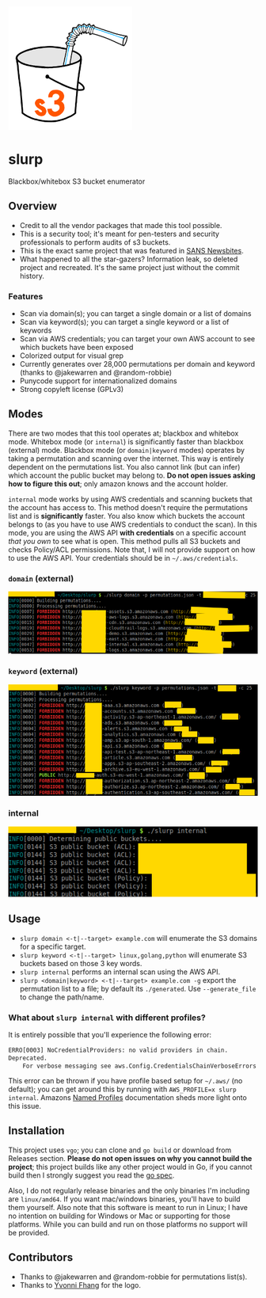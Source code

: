 ![slurp](./docs/slurp-250.png)

# slurp
Blackbox/whitebox S3 bucket enumerator

## Overview
- Credit to all the vendor packages that made this tool possible.
- This is a security tool; it's meant for pen-testers and security professionals to perform audits of s3 buckets.
- This is the exact same project that was featured in [SANS Newsbites](https://www.sans.org/newsletters/newsbites/xix/95).
- What happened to all the star-gazers? Information leak, so deleted project and recreated. It's the same project just without the commit history.

### Features
- Scan via domain(s); you can target a single domain or a list of domains
- Scan via keyword(s); you can target a single keyword or a list of keywords
- Scan via AWS credentials; you can target your own AWS account to see which buckets have been exposed
- Colorized output for visual grep
- Currently generates over 28,000 permutations per domain and keyword (thanks to @jakewarren and @random-robbie)
- Punycode support for internationalized domains
- Strong copyleft license (GPLv3)

## Modes
There are two modes that this tool operates at; blackbox and whitebox mode. Whitebox mode (or `internal`) is significantly faster than blackbox (external) mode. Blackbox mode (or `domain|keyword` modes) operates by taking a permutation and scanning over the internet. This way is entirely dependent on the permutations list. You also cannot link (but can infer) which account the public bucket may belong to. **Do not open issues asking how to figure this out**; only amazon knows and the account holder.

`internal` mode works by using AWS credentials and scanning buckets that the account has access to. This method doesn't require the permutations list and is **significantly** faster. You also know which buckets the account belongs to (as you have to use AWS credentials to conduct the scan). In this mode, you are using the AWS API **with credentials** on a specific account *that you own* to see what is open. This method pulls all S3 buckets and checks Policy/ACL permissions. Note that, I will not provide support on how to use the AWS API. Your credentials should be in `~/.aws/credentials`.

### `domain` (external)
![domain-scan](./docs/domain.png)

### `keyword` (external)
![keyword-scan](./docs/keywords.png)

### internal
![internal-scan](./docs/internal.png)

## Usage
- `slurp domain <-t|--target> example.com` will enumerate the S3 domains for a specific target.
- `slurp keyword <-t|--target> linux,golang,python` will enumerate S3 buckets based on those 3 key words.
- `slurp internal` performs an internal scan using the AWS API.
- `slurp <domain|keyword> <-t|--target> example.com -g` export the permutation list to a file; by default its `./generated`. Use `--generate_file` to change the path/name.

### What about `slurp internal` with different profiles?
It is entirely possible that you'll experience the following error:

```
ERRO[0003] NoCredentialProviders: no valid providers in chain. Deprecated.
	For verbose messaging see aws.Config.CredentialsChainVerboseErrors
```

This error can be thrown if you have profile based setup for `~/.aws/` (no default); you can get around this by running with `AWS_PROFILE=x slurp internal`. Amazons [Named Profiles](https://docs.aws.amazon.com/cli/latest/userguide/cli-configure-profiles.html) documentation sheds more light onto this issue.

## Installation
This project uses `vgo`; you can clone and `go build` or download from Releases section. **Please do not open issues on why you cannot build the project**; this project builds like any other project would in Go, if you cannot build then I strongly suggest you read the [go spec](https://golang.org/ref/spec).

Also, I do not regularly release binaries and the only binaries I'm including are `linux/amd64`. If you want mac/windows binaries, you'll have to build them yourself. Also note that this software is meant to run in Linux; I have no intention on building for Windows or Mac or supporting for those platforms. While you can build and run on those platforms no support will be provided.

## Contributors
- Thanks to @jakewarren and @random-robbie for permutations list(s).
- Thanks to [Yvonni Fhang](https://www.instagram.com/yvonnifhang/) for the logo.
